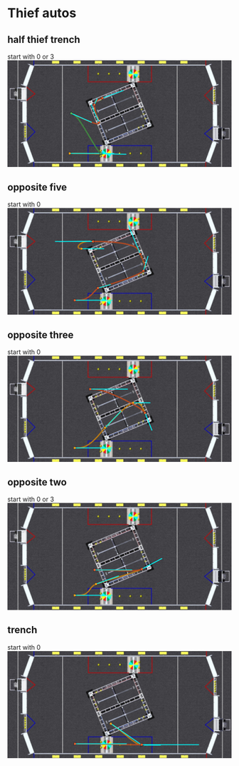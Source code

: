 # Thief autos

## half thief trench
start with 0 or 3
![half](images/thief/half.png)
## opposite five
start with 0
![oppositefive](images/thief/oppositefive.png)
## opposite three
start with 0
![oppositethree](images/thief/oppositethree.png)
## opposite two
start with 0 or 3
![oppositetwo](images/thief/oppositetwo.png)
## trench
start with 0
![trench](images/thief/trench.png)